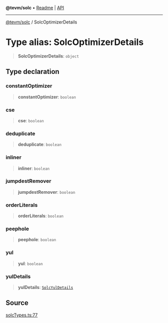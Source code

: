 **@tevm/solc** • [Readme](../README.md) \| [API](../globals.md)

***

[@tevm/solc](../README.md) / SolcOptimizerDetails

# Type alias: SolcOptimizerDetails

> **SolcOptimizerDetails**: `object`

## Type declaration

### constantOptimizer

> **constantOptimizer**: `boolean`

### cse

> **cse**: `boolean`

### deduplicate

> **deduplicate**: `boolean`

### inliner

> **inliner**: `boolean`

### jumpdestRemover

> **jumpdestRemover**: `boolean`

### orderLiterals

> **orderLiterals**: `boolean`

### peephole

> **peephole**: `boolean`

### yul

> **yul**: `boolean`

### yulDetails

> **yulDetails**: [`SolcYulDetails`](SolcYulDetails.md)

## Source

[solcTypes.ts:77](https://github.com/evmts/tevm-monorepo/blob/main/bundler-packages/solc/src/solcTypes.ts#L77)
